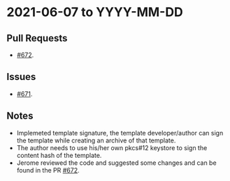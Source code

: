 # 2021-06-07 to YYYY-MM-DD

## Pull Requests
- [#672](https://github.com/accordproject/cicero/pull/672).

## Issues
- [#671](https://github.com/accordproject/cicero/issues/671).

## Notes
- Implemeted template signature, the template developer/author can sign the template while creating an archive of that template.
- The author needs to use his/her own pkcs#12 keystore to sign the content hash of the template.
- Jerome reviewed the code and suggested some changes and can be found in the PR [#672](https://github.com/accordproject/cicero/pull/672).

